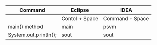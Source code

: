 |Command| Eclipse | IDEA |
|--- | --- | --- |
|| Contol + Space       |  Command + Space      |
| main() method |    main     |  psvm     | 
| System.out.println(); | sout | sout | 
